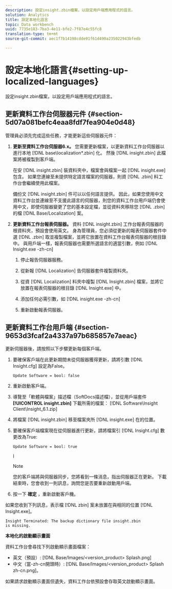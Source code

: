 ```yaml
---
description: 設定insight.zbin檔案，以設定用戶端應用程式的語言。
solution: Analytics
title: 設定本地化語言
topic: Data workbench
uuid: 7735e183-7ba3-4e11-bfe2-7f87e4c55fc8
translation-type: tm+mt
source-git-commit: aec1f7b14198cdde91f61d490a235022943bfedb

---
```



# 設定本地化語言{#setting-up-localized-languages}

設定insight.zbin檔案，以設定用戶端應用程式的語言。

## 更新資料工作台伺服器元件 {#section-5d07a081befc4eaa8fdf7fea904e0d48}

管理員必須先完成這些任務，才能更新這些伺服器元件：

1. **更新至資料工作台伺服器6.x。** 您需要更新檔案，以更新資料工作台伺服器以進行本地 [!DNL base\localization\*.zbin] 化。 然後 [!DNL insight.zbin] 此檔案將被複製到客戶端。

   在安 [!DNL insight.zbin] 裝資料夾中，檔案會與檔案一起 [!DNL insight.exe] 包含。 如果您連線至未提供特定語言檔案的伺服器，則資 [!DNL .zbin] 料工作台會繼續使用此檔案。

   備份文 [!DNL insight.zbin] 件可以以任何語言提供。 因此，如果您使用中文資料工作台並連線至不支援此語言的伺服器，則您的資料工作台用戶端仍會使用中文，即使伺服器變更了您的基本設定檔，並從資料夾移除您 [!DNL .zbin] 的檔 [!DNL Base/Localization] 案。

1. **更新資料工作台報表伺服器。** 資料 [!DNL insight.zbin] 工作台報表伺服器的根資料夾，預設會使用英文。 身為管理員，您必須從更新的報表伺服器套件中選 [!DNL .zbin] 取並複製檔案，並將它放置在資料工作台報表伺服器的根目錄中。 與用戶端一樣，報表伺服器也需要所選語言的適當引數，例如 [!DNL Insight.exe -zh-cn]

   1. 停止報告伺服器服務。
   1. 從新報 [!DNL Localization] 告伺服器套件複製資料夾。
   1. 從資 [!DNL Localization] 料夾中複製 [!DNL Insight.zbin] 檔案，並將它放置在報表伺服器的根目錄 [!DNL Insight.exe] 中。

   1. 添加任何必需引數，如 [!DNL insight.exe -zh-cn]
   1. 重新啟動報表伺服器。

## 更新資料工作台用戶端 {#section-9653d3fcaf2a4337a97b685857e7aeac}

更新伺服器後，請按照以下步驟更新每個客戶端。

1. 要確保客戶端在此更新期間未從伺服器獲得更新，請將引數 [!DNL Insight.cfg] 設定為False。

   ```
   Update Software = bool: false
   ```

1. 重新啟動客戶端。
1. 導覽至「軟體與檔案」描述檔（SoftDocs描述檔），並從用戶端套件 **[!UICONTROL insight.zbin]** 下載所需的檔案： [!DNL Software\Insight Client\Insight_6.1.zip]

1. 將檔案 [!DNL insight.zbin] 移至檔案夾所 [!DNL insight.exe] 在的位置。

1. 要確保客戶端檔案現在從伺服器進行更新，請將檔案引 [!DNL Insight.cfg] 數更改為True:

   ```
   Update Software = bool: true
   ```

   I

   >[!NOTE]
   >
   >您的客戶端將與伺服器同步，您將看到一條消息，指出伺服器正在更新。 下載結束時，您會收到一則訊息，詢問您是否要重新啟動用戶端。

1. 按一下 **確定** ，重新啟動客戶機。

如果您收到下列訊息，表示檔 [!DNL zbin] 案未放置在與相同的位置 [!DNL Insight.exe]。

```
Insight Terminated: The backup dictionary file insight.zbin 
is missing.
```

**本地化的啟動顯示畫面**

資料工作台會尋找下列啟動顯示畫面檔案：

* 英文（預設）: [!DNL Base/Images/<version_product> Splash.png]
* 中文（當-zh-cn開頭時）: [!DNL Base/Images/<version_product> Splash zh-cn.png]。

如果請求啟動顯示畫面但遺失，資料工作台依預設會存取英文啟動顯示畫面。

<!-- <a id="section_91AE5EF234C14652A7B04082A22629AB"></a> -->


